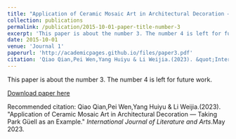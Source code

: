 ```yaml
---
title: "Application of Ceramic Mosaic Art in Architectural Decoration — Taking Park Güell as an Example"
collection: publications
permalink: /publication/2015-10-01-paper-title-number-3
excerpt: 'This paper is about the number 3. The number 4 is left for future work.'
date: 2015-10-01
venue: 'Journal 1'
paperurl: 'http://academicpages.github.io/files/paper3.pdf'
citation: 'Qiao Qian,Pei Wen,Yang Huiyu & Li Weijia.(2023). &quot;International Journal of Literature and Arts.&quot; <i>May 2023</i>. .'
---
```

This paper is about the number 3. The number 4 is left for future work.

[Download paper here](http://www.literarts.org/article/502/10.11648.j.ijla.20231103.16)

Recommended citation: Qiao Qian,Pei Wen,Yang Huiyu & Li Weijia.(2023). "Application of Ceramic Mosaic Art in Architectural Decoration — Taking Park Güell as an Example." <i>International Journal of Literature and Arts</i>.May 2023.
